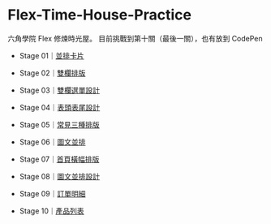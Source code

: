 # Flex-Time-House-Practice
六角學院 Flex 修煉時光屋。
目前挑戰到第十關（最後一關），也有放到 CodePen

 - Stage 01｜[並排卡片](https://codepen.io/YCH06/pen/RwPBrEK)
 
 - Stage 02｜[雙欄排版](https://codepen.io/YCH06/pen/RwPBrEK)
 - Stage 03｜[雙欄選單設計](https://codepen.io/YCH06/pen/oNXMerx)
 - Stage 04｜[表頭表尾設計](https://codepen.io/YCH06/pen/PoqBBdY)
 - Stage 05｜[常見三種排版](https://codepen.io/YCH06/pen/NWqBLjg)
 - Stage 06｜[圖文並排](https://codepen.io/YCH06/pen/QWbBooK?editors=1100)
 - Stage 07｜[首頁橫幅排版](https://codepen.io/YCH06/pen/jOPpRaa)
 - Stage 08｜[圖文並排設計](https://codepen.io/YCH06/pen/bGdjJaR)
 - Stage 09｜[訂單明細](https://codepen.io/YCH06/pen/KKpBjwK)
 - Stage 10｜[產品列表](https://codepen.io/YCH06/pen/wvaEvBO)

